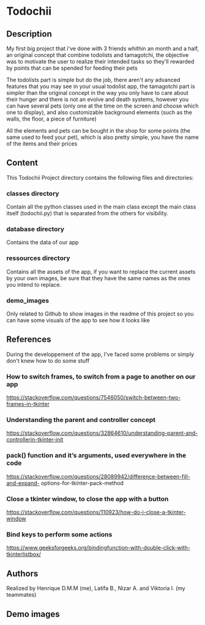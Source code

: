 # Todochii

## Description
My first big project that i've done with 3 friends whithin an month and a half, an original concept that combine todolists and tamagotchi, the objective was to motivate the user to realize their intended tasks so they'll rewarded by points that can be spended for feeding their pets

The todolists part is simple but do the job, there aren't any advanced features that you may see in your usual todolist app, the tamagotchi part is simpler than the original concept in the way you only have to care about their hunger and there is not an evolve and death systems, however you can have several pets (only one at the time on the screen and choose which one to display), and also customizable background elements (such as the walls, the floor, a piece of furniture)

All the elements and pets can be bought in the shop for some points (the same used to feed your pet), which is also pretty simple, you have the name of the items and their prices


## Content
This Todochii Project directory contains the following files and directories:
### classes directory
Contain all the python classes used in the main class except the main class itself (todochii.py) that is separated from the others for visibility.
### database directory
Contains the data of our app
### ressources directory
Contains all the assets of the app, if you want to replace the current assets by your own images, be sure that they have the same names as the ones you intend to replace.
### demo_images
Only related to Github to show images in the readme of this project so you can have some visuals of the app to see how it looks like


## References
During the developpement of the app, I've faced some problems or simply don't knew how to do some stuff
### How to switch frames, to switch from a page to another on our app
https://stackoverflow.com/questions/7546050/switch-between-two-frames-in-tkinter
### Understanding the parent and controller concept
https://stackoverflow.com/questions/32864610/understanding-parent-and-controllerin-tkinter-init
### pack() function and it’s arguments, used everywhere in the code
https://stackoverflow.com/questions/28089942/difference-between-fill-and-expand- options-for-tkinter-pack-method
### Close a tkinter window, to close the app with a button
https://stackoverflow.com/questions/110923/how-do-i-close-a-tkinter-window
### Bind keys to perform some actions
https://www.geeksforgeeks.org/bindingfunction-with-double-click-with-tkinterlistbox/



## Authors
Realized by Henrique D.M.M (me), Latifa B., Nizar A. and Viktoria I. (my teammates)


## Demo images
